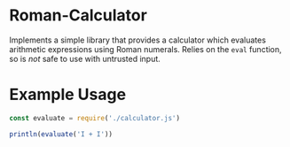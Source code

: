 # Roman-Calculator  
Implements a simple library that provides a calculator which evaluates arithmetic expressions using Roman numerals. Relies on the `eval` function, so is _not_ safe
to use with untrusted input. 

# Example Usage
```javascript
const evaluate = require('./calculator.js')

println(evaluate('I + I'))
```